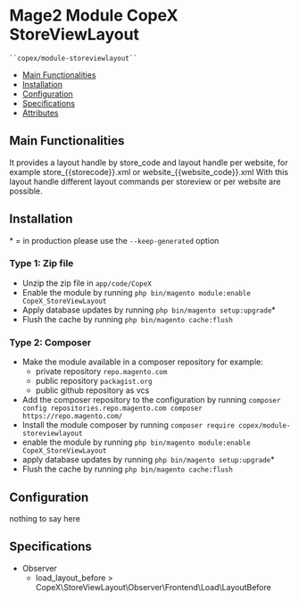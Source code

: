 # Mage2 Module CopeX StoreViewLayout

    ``copex/module-storeviewlayout``

 - [Main Functionalities](#markdown-header-main-functionalities)
 - [Installation](#markdown-header-installation)
 - [Configuration](#markdown-header-configuration)
 - [Specifications](#markdown-header-specifications)
 - [Attributes](#markdown-header-attributes)


## Main Functionalities
It provides a layout handle by store_code and layout handle per website, for example store_{{storecode}}.xml or website_{{website_code}}.xml 
With this layout handle different layout commands per storeview or per website are possible. 

## Installation
\* = in production please use the `--keep-generated` option

### Type 1: Zip file

 - Unzip the zip file in `app/code/CopeX`
 - Enable the module by running `php bin/magento module:enable CopeX_StoreViewLayout`
 - Apply database updates by running `php bin/magento setup:upgrade`\*
 - Flush the cache by running `php bin/magento cache:flush`

### Type 2: Composer

 - Make the module available in a composer repository for example:
    - private repository `repo.magento.com`
    - public repository `packagist.org`
    - public github repository as vcs
 - Add the composer repository to the configuration by running `composer config repositories.repo.magento.com composer https://repo.magento.com/`
 - Install the module composer by running `composer require copex/module-storeviewlayout`
 - enable the module by running `php bin/magento module:enable CopeX_StoreViewLayout`
 - apply database updates by running `php bin/magento setup:upgrade`\*
 - Flush the cache by running `php bin/magento cache:flush`


## Configuration
nothing to say here



## Specifications

 - Observer
	- load_layout_before > CopeX\StoreViewLayout\Observer\Frontend\Load\LayoutBefore

